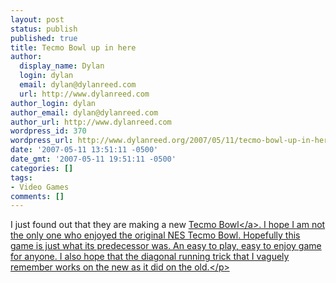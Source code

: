 ```yaml
---
layout: post
status: publish
published: true
title: Tecmo Bowl up in here
author:
  display_name: Dylan
  login: dylan
  email: dylan@dylanreed.com
  url: http://www.dylanreed.com
author_login: dylan
author_email: dylan@dylanreed.com
author_url: http://www.dylanreed.com
wordpress_id: 370
wordpress_url: http://www.dylanreed.org/2007/05/11/tecmo-bowl-up-in-here/
date: '2007-05-11 13:51:11 -0500'
date_gmt: '2007-05-11 19:51:11 -0500'
categories: []
tags:
- Video Games
comments: []
---
```

<p>I just found out that they are making a new <a href="http:&#47;&#47;media.cheats.ign.com&#47;media&#47;905&#47;905856&#47;vids_1.html">Tecmo Bowl<&#47;a>. I hope I am not the only one who enjoyed the original NES Tecmo Bowl. Hopefully this game is&nbsp;just what its predecessor was. An easy to play, easy to enjoy game for anyone. I also hope that the diagonal running trick that I vaguely remember works on the new as it did on the old.<&#47;p></p>
